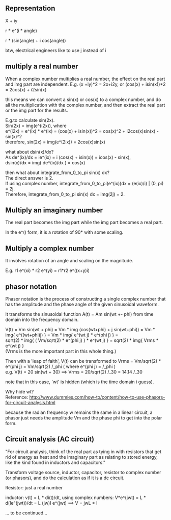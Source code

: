 Representation
------------------

X + iy

r * e^(i * angle)

r * (sin(angle) + i cos(angle))

btw, electrical engineers like to use j instead of i


multiply a real number
-------------------------

When a complex number multiplies a real number, the effect on the real part and img part are independent. 
E.g. (x +iy)*2 = 2x+i2y, or (cos(x) + isin(x))*2 = 2cos(x) + i2sin(x)

this means we can convert a sin(x) or cos(x) to a complex number, and do all the multiplication with the complex number, and then extract the real part or the img part for the results.

E.g.to calculate sin(2x).  
Sin(2x) = img(e^(i2x)), where  
e^(i2x) = e^(ix) * e^(ix) = (cos(x) + isin(x))^2 = cos(x)^2 + i2cos(x)sin(x) - sin(x)^2  
therefore, sin(2x) = img(e^(2ix)) = 2cos(x)sin(x)

what about dsin(x)/dx?  
As de^(ix)/dx = ie^(ix) = i (cos(x) + isin(x)) = icos(x) - sin(x),  
dsin(x)/dx = img( de^(ix)/dx ) = cos(x)

then what about integrate_from_0_to_pi sin(x) dx?  
The direct answer is 2.  
If using complex number, integrate_from_0_to_pi(e^(ix))dx = (e(ix)/i) | (0, pi) = 2j.  
Therefore, integrate_from_0_to_pi sin(x) dx = img(2j) = 2.

Multiply an imaginary number
----------------------------

The real part becomes the img part while the img part becomes a real part.

In the e^() form, it is a rotation of 90* with some scaling.


Multiply a complex number
---------------------------

It involves rotation of an angle and scaling on the magnitude.

E.g. r1 e^(xi) * r2 e^(yi) = r1*r2 e^((x+y)i)

phasor notation
-------------------------

Phasor notation is the process of constructing a single complex number that has the amplitude and the phase angle of the given sinusoidal waveform.

It transforms the sinusoidal function A(t) = Am sin(wt +- phi) from time domain into the frequency domain.

V(t) = Vm sin(wt + phi) = Vm * img (cos(wt+phi) + j sin(wt+phi)) = Vm * img{ e^((wt+phi)j) } = Vm * img{ e^(wt j) * e^(phi j) } =  
sqrt(2) * img{ ( Vm/sqrt(2) * e^(phi j) ) * e^(wt j) } = sqrt(2) * img{ Vrms * e^(wt j) }  
(Vrms is the more important part in this whole thing.)  

Then with a 'leap of faith', V(t) can be transformed to Vrms = Vm/sqrt(2) * e^(phi j) = Vm/sqrt(2) /_phi ( where e^(phi j) = /_phi )    
e.g. V(t) = 20 sin(wt + 30) ==> Vrms = 20/sqrt(2) /_30 = 14.14 /_30 

note that in this  case, 'wt' is hidden (which is the time domain i guess).

Why hide wt?  
Reference: http://www.dummies.com/how-to/content/how-to-use-phasors-for-circuit-analysis.html 

because the radian frequency w remains the same in a linear circuit, a phasor just needs the amplitude Vm and the phase phi to get into the polar form.


Circuit analysis (AC circuit)
----------------------------

"For circuit analysis, think of the real part as tying in with resistors that get rid of energy as heat and the imaginary part as relating to stored energy, 
like the kind found in inductors and capacitors."

Transform voltage source, inductor, capacitor, resistor to complex number (or phasors), and do the calculation as if it is a dc circuit.

Resistor: just a real number

inductor: v(t) = L * di(t)/dt, using complex numbers: V*e^(jwt) = L * d(Ie^(jwt))/dt = L (jw)I e^(jwt) ==> V = jwL * I

... to be continued...
